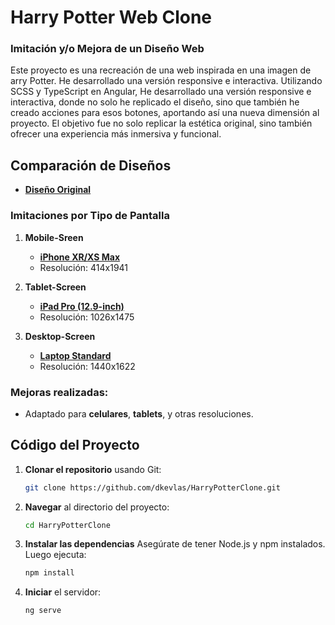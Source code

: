 # Harry Potter Web Clone

### Imitación y/o Mejora de un Diseño Web

Este proyecto es una recreación de una web inspirada en una imagen de arry Potter. He desarrollado una versión responsive e interactiva. Utilizando SCSS y TypeScript en Angular, He desarrollado una versión responsive e interactiva, donde no solo he replicado el diseño, sino que también he creado acciones para esos botones, aportando así una nueva dimensión al proyecto. El objetivo fue no solo replicar la estética original, sino también ofrecer una experiencia más inmersiva y funcional.

## Comparación de Diseños

- **[Diseño Original](https://my-design-imitations.s3.us-east-2.amazonaws.com/design-04-Harry-Potter/original.webp)**

### Imitaciones por Tipo de Pantalla

1. **Mobile-Sreen**  
   - **[iPhone XR/XS Max](https://my-design-imitations.s3.us-east-2.amazonaws.com/design-04-Harry-Potter/small.jpg)**
   - Resolución: 414x1941

3. **Tablet-Screen**  
   - **[iPad Pro (12.9-inch)](https://my-design-imitations.s3.us-east-2.amazonaws.com/design-04-Harry-Potter/medium.jpg)**
   - Resolución: 1026x1475

4. **Desktop-Screen**  
   - **[Laptop Standard](https://my-design-imitations.s3.us-east-2.amazonaws.com/design-04-Harry-Potter/large.jpg)**
   - Resolución: 1440x1622

### Mejoras realizadas:
- Adaptado para **celulares**, **tablets**, y otras resoluciones.

## Código del Proyecto

1. **Clonar el repositorio** usando Git:
   ```bash
   git clone https://github.com/dkevlas/HarryPotterClone.git
   ```
2. **Navegar** al directorio del proyecto:
   ```bash
   cd HarryPotterClone
   ```
3. **Instalar las dependencias** Asegúrate de tener Node.js y npm instalados. Luego ejecuta:
   ```bash
   npm install
   ```
4. **Iniciar** el servidor:
   ```
   ng serve
   ```
